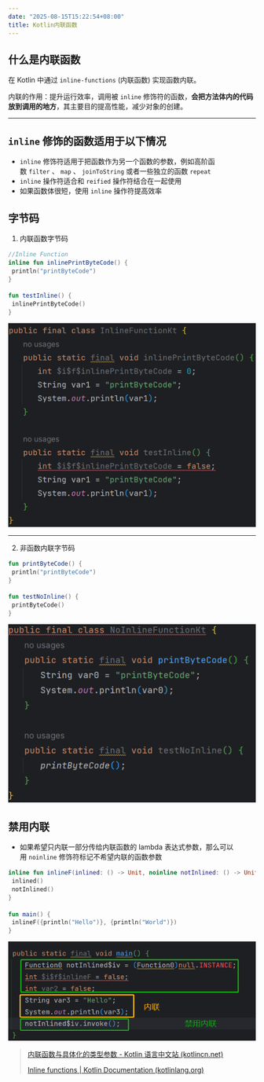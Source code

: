 ```yaml
---
date: "2025-08-15T15:22:54+08:00"
title: Kotlin内联函数
---
```


## 什么是内联函数

在 Kotlin 中通过 `inline-functions` (内联函数) 实现函数内联。

内联的作用：提升运行效率，调用被 `inline` 修饰符的函数，**会把方法体内的代码放到调用的地方**，其主要目的提高性能，减少对象的创建。

---

## `inline` 修饰的函数适用于以下情况

- `inline` 修饰符适用于把函数作为另一个函数的参数，例如高阶函数 `filter` 、 `map` 、 `joinToString` 或者一些独立的函数 `repeat`
- `inline` 操作符适合和 `reified` 操作符结合在一起使用
- 如果函数体很短，使用 `inline` 操作符提高效率

## 字节码

1. 内联函数字节码

```kotlin
//Inline Function
inline fun inlinePrintByteCode() {  
 println("printByteCode")  
}  
  
fun testInline() {  
 inlinePrintByteCode()  
}
```

![内联函数字节码](./images/inline_function_decompiled.png)

---

2. 非函数内联字节码

```kotlin
fun printByteCode() {  
 println("printByteCode")  
}  
  
fun testNoInline() {  
 printByteCode()  
}
```

![非函数内联字节码](./images/noinline_function_decompiled.png)

## 禁用内联

- 如果希望只内联一部分传给内联函数的 lambda 表达式参数，那么可以用 `noinline` 修饰符标记不希望内联的函数参数

```kotlin
inline fun inlineF(inlined: () -> Unit, noinline notInlined: () -> Unit) {  
 inlined()  
 notInlined()  
}  
  
fun main() {  
 inlineF({println("Hello")}, {println("World")})  
}
```

![禁用内敛函数字节码](./images/no_inline_decompiled.png)

> [内联函数与具体化的类型参数 - Kotlin 语言中文站 (kotlincn.net)](https://www.kotlincn.net/docs/reference/inline-functions.html)
>
> [Inline functions | Kotlin Documentation (kotlinlang.org)](https://kotlinlang.org/docs/inline-functions.html)
